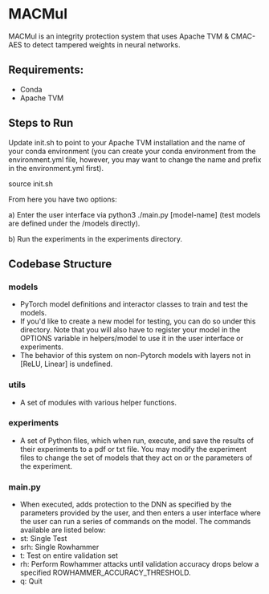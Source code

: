# MACMul
MACMul is an integrity protection system that uses Apache TVM & CMAC-AES to detect tampered weights in neural networks.

## Requirements:
- Conda
- Apache TVM

## Steps to Run
Update init.sh to point to your Apache TVM installation and the name of your conda environment (you can create your conda environment from the environment.yml file, however, you may want to change the name and prefix in the environment.yml first). 

source init.sh

From here you have two options:

a) Enter the user interface via python3 ./main.py [model-name] (test models are defined under the /models directly).

b) Run the experiments in the experiments directory.

## Codebase Structure
### models
* PyTorch model definitions and interactor classes to train and test the models.
* If you'd like to create a new model for testing, you can do so under this directory. Note that you will also have to register your model in the OPTIONS variable in helpers/model to use it in the user interface or experiments.
* The behavior of this system on non-Pytorch models with layers not in [ReLU, Linear] is undefined. 

### utils
* A set of modules with various helper functions.

### experiments
* A set of Python files, which when run, execute, and save the results of their experiments to a pdf or txt file. You may modify the experiment files to change the set of models that they act on or the parameters of the experiment.

### main.py
* When executed, adds protection to the DNN as specified by the parameters provided by the user, and then enters a user interface where the user can run a series of commands on the model. The commands available are listed below:
* st: Single Test
* srh: Single Rowhammer
* t: Test on entire validation set
* rh: Perform Rowhammer attacks until validation accuracy drops below a specified ROWHAMMER_ACCURACY_THRESHOLD.
* q: Quit
